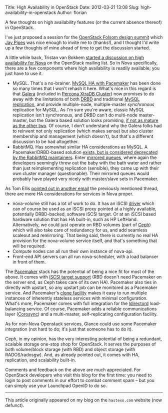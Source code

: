 Title: High Availability in OpenStack
Date: 2012-03-21 13:08
Slug: high-availability-in-openstack
Author: florian

A few thoughts on high availability features (or the current absence
thereof) in OpenStack.

I've just proposed a session for the [OpenStack Folsom design
summit](http://wiki.openstack.org/Summit/Folsom) which [Jay
Pipes](http://www.joinfu.com/) was nice enough to invite me to
(thanks!), and I thought I'd write up a few thoughts of mine ahead of
time to get the discussion started.

A little while back, Tristan van Bokkem [started a discussion on high
availability for
Nova](http://www.mail-archive.com/openstack@lists.launchpad.net/msg07495.html)
on the OpenStack mailing list. So in Nova specifically, there are a few
components where high availability is readily available; you just have
to use it.

-   MySQL. That's a no-brainer. [MySQL HA with
    Pacemaker](https://www.hastexo.com/resources/presentations/zen-pacemaker)
    has been done so many times that I won't rehash it here. What's nice
    in this regard is that
    [Galera](http://galeracluster.com/products/mysql_galera) (included
    in [Percona XtraDB
    Cluster](http://www.percona.com/software/percona-xtradb-cluster))
    now promises to do away with the limitations of both
    [DRBD](https://www.hastexo.com/drbd) and traditional [MySQL
    replication](http://dev.mysql.com/doc/refman/5.6/en/replication.html),
    and provide multiple-node, multiple-master *synchronous* replication
    for MySQL. As I'm sure you're aware, classic MySQL replication isn't
    synchronous, and DRBD can't do multi-node master-master, but the
    Galera based solution looks promising, [if not as mature as the
    other
    two](http://www.percona.com/blog/2012/01/09/announcement-of-percona-xtradb-cluster-alpha-release/).
    Of course, I don't understand why the Galera folks had to reinvent
    not only replication (which makes sense) but also cluster membership
    and management (which doesn't), but that's a different discussion to
    be had altogether.
-   RabbitMQ. Has somewhat similar HA considerations as MySQL. A
    Pacemaker/DRBD-based solution [exists, but is considered deprecated
    by the RabbitMQ
    maintainers](http://www.rabbitmq.com/pacemaker.html). Enter
    [mirrored queues,](http://www.rabbitmq.com/ha.html) where again the
    developers seemingly threw out the baby with the bath water and
    rather than just reimplementing replication (sensible), they came up
    with their own cluster manager (questionable). Their mirrored queues
    would probably have played very nicely with master/slave sets in
    Pacemaker.

As Tom Ellis [pointed out in another
email](http://www.mail-archive.com/openstack@lists.launchpad.net/msg07595.html)
the previously mentioned thread, there are more HA considerations for
services in Nova proper.

-   nova-volume still has a lot of work to do. It has an iSCSI
    [driver](http://nova.openstack.org/api/nova.volume.driver.html)
    which can of course be used as an iSCSI proxy pointed at a highly
    available, potentially DRBD-backed, software iSCSI target. Or at an
    iSCSI based hardware solution that has HA built-in, such as HP
    LeftHand. Alternatively, we could just operate on RBD volumes (part
    of
    [Ceph](https://www.hastexo.com/blogs/florian/2012/03/08/ceph-tickling-my-geek-genes))
    which will also take care of redundancy for us, and add seamless
    scaleout and remirroring. That being said, there is currently no
    real HA provision for the nova-volume service itself, and that's
    something that will be required.
-   Compute nodes can all run their own instance of nova-api.
-   Front-end API servers can all run nova-scheduler, with a load
    balancer in front of them.

The
[Pacemaker](https://www.hastexo.com/knowledge/high-availability/pacemaker)
stack has the potential of being a nice fit for most of the above. It
comes with [iSCSI target
support](http://linux-ha.org/doc/man-pages/re-ra-iSCSITarget.html) (RBD
doesn't need Pacemaker on the server end, as Ceph takes care of its own
HA). Pacemaker also ties in directly with upstart, so any upstart job
can be monitored as a Pacemaker service. And Pacemaker's [clone
facility](http://clusterlabs.org/doc/en-US/Pacemaker/1.1/html/Pacemaker_Explained/s-resource-clone.html "Don't balk at the XML! That's Pacemaker's reference documentation; any sane person would use the crm shell to manage Pacemaker resources in real life.")
makes it easy to run multiple instances of inherently stateless services
with minimal configuration. What's more, Pacemaker comes with full
integration for the [ldirectord](http://horms.net/projects/ldirectord/)
load-balancing service. Of course, Pacemaker adds a reliable
communications layer
([Corosync](https://www.hastexo.com/knowledge/high-availability/corosync))
and a multi-master, self-replicating configuration facility.

As for non-Nova Openstack services, Glance could use some Pacemaker
integration (not hard to do; it's just that someone has to do it).

Ceph, in my opinion, has the very interesting potential of being a
redundant, scalable storage one-stop shop for OpenStack. It serves the
purposes of both volume/block storage (with RBD) and object storage
(with RADOS/radosgw). And, as already pointed out, it comes with HA,
replication, and scalability built-in.

Comments and feedback on the above are much appreciated. For OpenStack
developers who visit this blog for the first time: you need to login to
post comments in our effort to combat comment spam – but you can simply
use your Launchpad OpenID to do so.



* * *

This article originally appeared on my blog on the `hastexo.com` website (now defunct).
